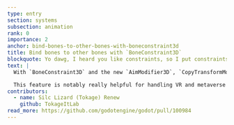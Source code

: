 ```yaml
---
type: entry
section: systems
subsection: animation
rank: 0
importance: 2
anchor: bind-bones-to-other-bones-with-boneconstraint3d
title: Bind bones to other bones with `BoneConstraint3D`
blockquote: Yo dawg, I heard you like constraints, so I put constraints in your bones so you can move bones when bones move.
text: |
  With `BoneConstraint3D` and the new `AimModifier3D`, `CopyTransformModifier3D`, and `ConvertTransformModifier3D`, it is now possible to bind bones to other bones. This opens up the door for more natural movements and poses.

  This feature is notably really helpful for handling VR and metaverse avatars.
contributors:
  - name: Silc Lizard (Tokage) Renew
    github: TokageItLab
read_more: https://github.com/godotengine/godot/pull/100984
---
```

